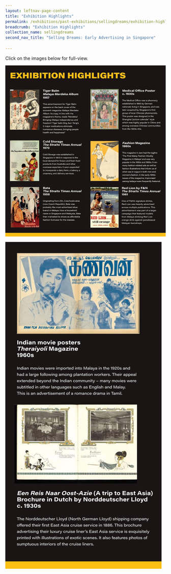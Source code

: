 ```yaml
---
layout: leftnav-page-content
title: "Exhibition Highlights"
permalink: /exhibitions/past-exhibitions/sellingdreams/exhibition-highlights/
breadcrumb: "Exhibition Highlights"
collection_name: sellingdreams
second_nav_title: "Selling Dreams: Early Advertising in Singapore"

---
```


<p>Click on the images below for full-view.</p>

<a href="/images/event-images/sellingdreamsonsite/selling-dreams-exhibition-highlights-1-high.jpg"><img src="/images/event-images/sellingdreamsonsite/selling-dreams-exhibition-highlights-1-low.jpg" alt="An image with selected exhibition artefacts and its brief information."></a>

<a href="/images/event-images/sellingdreamsonsite/selling-dreams-exhibition-highlights-2-high.jpg"><img src="/images/event-images/sellingdreamsonsite/selling-dreams-exhibition-highlights-2-low.jpg" alt="An image with selected exhibition artefacts and its brief information."></a>
